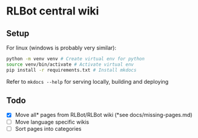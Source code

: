 # RLBot central wiki

## Setup

For linux (windows is probably very similar):

```bash
python -m venv venv # Create virtual env for python
source venv/bin/activate # Activate virtual env
pip install -r requirements.txt # Install mkdocs
```

Refer to `mkdocs --help` for serving locally, building and deploying

## Todo

- [X] Move all* pages from RLBot/RLBot wiki (*see docs/missing-pages.md)
- [ ] Move language specific wikis
- [ ] Sort pages into categories